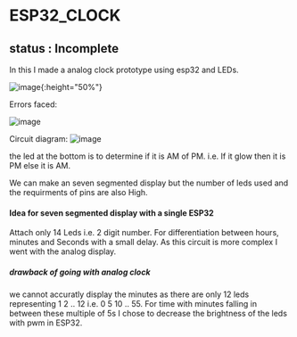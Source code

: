 # ESP32_CLOCK
## status : Incomplete
In this I made a analog clock prototype using esp32 and LEDs.


![image](https://user-images.githubusercontent.com/70768880/146915396-0ae8e69d-dc10-443a-bfd1-7c4e6f0a352e.png ){:height="50%"}

Errors faced:

![image](https://user-images.githubusercontent.com/70768880/146915474-0d0da352-8e3c-4dbb-ba14-070a09433cdd.png)

Circuit diagram:
![image](https://user-images.githubusercontent.com/70768880/146915797-84354208-d3be-4f87-9f80-1b465cd6419c.png)

the led at the bottom is to determine if it is AM of PM.
i.e. If it glow then it is PM else it is AM.


We can make an seven segmented display but the number of leds used and the requirments of pins are also High.

#### Idea for seven segmented display with a single ESP32
Attach only 14 Leds i.e. 2 digit number.
For differentiation between hours, minutes and Seconds with a small delay.
As this circuit is more complex I went with the analog display.

##### drawback of going with analog clock
we cannot accuratly display the minutes as there are only 12 leds representing 1 2 .. 12 i.e. 0 5 10 .. 55.
For time with minutes falling in between these multiple of 5s I chose to decrease the brightness of the leds with pwm in ESP32.
